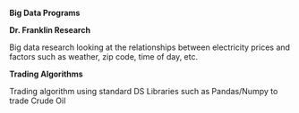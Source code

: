 **Big Data  Programs**

**Dr. Franklin Research**

Big data research looking at the relationships between electricity prices and factors such as weather, zip code, time of day, etc.

**Trading Algorithms**

Trading algorithm using standard DS Libraries such as Pandas/Numpy to trade Crude Oil
